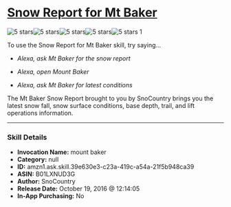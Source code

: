 # [Snow Report for Mt Baker](http://alexa.amazon.com/#skills/amzn1.ask.skill.39e630e3-c23a-419c-a54a-21f5b948ca39)
![5 stars](../../images/ic_star_black_18dp_1x.png)![5 stars](../../images/ic_star_black_18dp_1x.png)![5 stars](../../images/ic_star_black_18dp_1x.png)![5 stars](../../images/ic_star_black_18dp_1x.png)![5 stars](../../images/ic_star_black_18dp_1x.png) 1

To use the Snow Report for Mt Baker skill, try saying...

* *Alexa, ask Mt Baker for the snow report*

* *Alexa, open Mount Baker*

* *Alexa, ask Mt Baker for latest conditions*

The Mt Baker Snow Report brought to you by SnoCountry brings you the latest snow fall, snow surface conditions,  base depth, trail, and lift operations information.

***

### Skill Details

* **Invocation Name:** mount baker
* **Category:** null
* **ID:** amzn1.ask.skill.39e630e3-c23a-419c-a54a-21f5b948ca39
* **ASIN:** B01LXNUD3G
* **Author:** SnoCountry
* **Release Date:** October 19, 2016 @ 12:14:05
* **In-App Purchasing:** No

